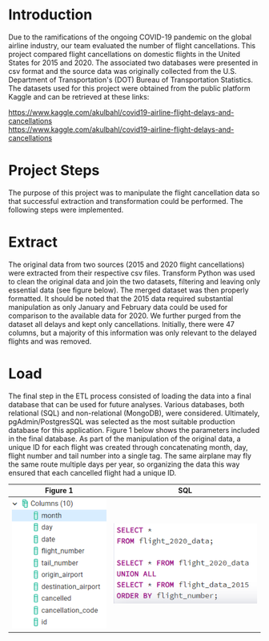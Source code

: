 # Introduction

Due to the ramifications of the ongoing COVID-19 pandemic on the global airline industry, our team evaluated the number of flight cancellations. 
This project compared flight cancellations on domestic flights in the United States for 2015 and 2020. The associated two databases were presented in csv format and the source data was originally collected from the U.S. Department of Transportation's (DOT) Bureau of Transportation Statistics. The datasets used for this project were obtained from the public platform Kaggle and can be retrieved at these links:

https://www.kaggle.com/akulbahl/covid19-airline-flight-delays-and-cancellations <br/>
https://www.kaggle.com/akulbahl/covid19-airline-flight-delays-and-cancellations 

# Project Steps
The purpose of this project was to manipulate the flight cancellation data so that successful extraction and transformation could be performed. The following steps were implemented.
# Extract
The original data from two sources (2015 and 2020 flight cancellations) were extracted from their respective csv files. 
Transform
Python was used to clean the original data and join the two datasets, filtering and leaving only essential data (see figure below). The merged dataset was then properly formatted.
It should be noted that the 2015 data required substantial manipulation as only January and February data could be used for comparison to the available data for 2020. We further purged from the dataset all delays and kept only cancellations. Initially, there were 47 columns, but a majority of this information was only relevant to the delayed flights and was removed.

# Load
The final step in the ETL process consisted of loading the data into a final database that can be used for future analyses. Various databases, both relational (SQL) and non-relational (MongoDB), were considered. Ultimately, pgAdmin/PostgresSQL was selected as the most suitable production database for this application.
Figure 1 below shows the parameters included in the final database. As part of the manipulation of the original data, a unique ID for each flight was created through concatenating month, day, flight number and tail number into a single tag. The same airplane may fly the same route multiple days per year, so organizing the data this way ensured that each cancelled flight had a unique ID. 

**Figure 1** 	      | **SQL**
--------------------- | ---------------------
![SumTable](Images/Columns.png) | ![HistGraph](Images/SQL_flights_code.png)
